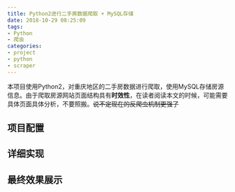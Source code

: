 ```yaml
---
title: Python2进行二手房数据爬取 + MySQL存储
date: 2018-10-29 08:25:09
tags: 
- Python
- 爬虫
categories:
- project
- python
- scraper
---
```

本项目使用Python2，对重庆地区的二手房数据进行爬取，使用MySQL存储房源信息。由于爬取房源网站页面结构具有**时效性**，在读者阅读本文的时候，可能需要具体页面具体分析，不要照搬。<del>说不定现在的反爬虫机制更强了</del>
## 项目配置
## 详细实现
## 最终效果展示